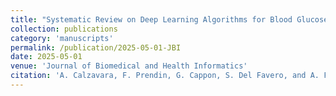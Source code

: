 ```yaml
---
title: "Systematic Review on Deep Learning Algorithms for Blood Glucose Forecasting in Type 1 Diabetes"
collection: publications
category: 'manuscripts'
permalink: /publication/2025-05-01-JBI
date: 2025-05-01
venue: 'Journal of Biomedical and Health Informatics'
citation: 'A. Calzavara, F. Prendin, G. Cappon, S. Del Favero, and A. Facchinetti, "Systematic Review on Deep Learning Algorithms for Blood Glucose Forecasting in Type 1 Diabetes" <i>Journal of Biomedical and Health Informatics</i> (under revision, submitted May 2025).'
---
```

